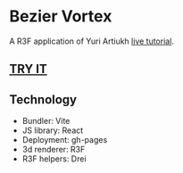 # Bezier Vortex

A R3F application of Yuri Artiukh [live tutorial](https://www.youtube.com/watch?v=a_yAf90v35I).

## [TRY IT](https://mathieu-superpose.github.io/bezier-vortex)

## Technology

- Bundler: Vite
- JS library: React
- Deployment: gh-pages
- 3d renderer: R3F
- R3F helpers: Drei
